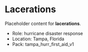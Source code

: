 # Lacerations

Placeholder content for **lacerations**.

- Role: hurricane disaster response
- Location: Tampa, Florida
- Pack: tampa_hurr_first_aid_v1
